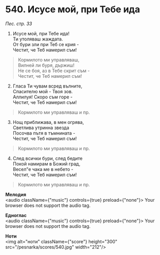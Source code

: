 # 540. Исусе мой, при Тебе ида

_Пес. стр. 33_

1. Исусе мой, при Тебе ида!  
Ти утоляваш жаждата.  
От бури зли при Теб се крия -  
Честит, че Теб намерил съм!  

> Кормилото ми управляваш,  
> Вилней ли буря, държиш!  
> Не се боя, аз в Тебе скрит съм -  
> Честит, че Теб намерил съм!

2. Гласа Ти чувам всред вълните,  
Спасителю мой - Твоя зов.  
Аллилуя! Скоро съм горе -  
Честит, че Теб намерил съм!  

> Кормилото ми управляваш и пр.  

3. Нощ приближава, в мен огрява,  
Светлива утринна звезда  
Посочва пътя в тъмнината -  
Честит, че Теб намерил съм!  

> Кормилото ми управляваш и пр.  

4. След всички бури, след бедите  
Покой намирам в Божий град,  
Весел"е чака ме в небето -  
Честит, че Теб намерил съм!  

> Кормилото ми управляваш и пр.

**Мелодия**  
<audio className={"music"} controls={true} preload={"none"}>
    <source src="/pesnarka/mp3/540.mp3" type="audio/mpeg"/>
    Your browser does not support the audio tag.
</audio>

**Едноглас**  
<audio className={"music"} controls={true} preload={"none"}>
    <source src="/pesnarka/transp/540.mp3" type="audio/mpeg"/>
    Your browser does not support the audio tag.
</audio>

**Ноти**  
<img alt="ноти" className={"score"} height="300" src="/pesnarka/scores/540.jpg" width="212"/>
